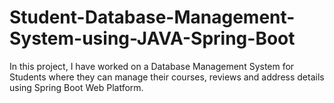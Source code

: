 # Student-Database-Management-System-using-JAVA-Spring-Boot
In this project, I have worked on a Database Management System for Students where they can manage their courses, reviews and address details using Spring Boot Web Platform.
